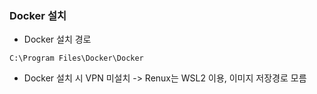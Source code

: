 ### Docker 설치 
- Docker 설치 경로
```
C:\Program Files\Docker\Docker
```
- Docker 설치 시 VPN 미설치 -> Renux는 WSL2 이용, 이미지 저장경로 모름
